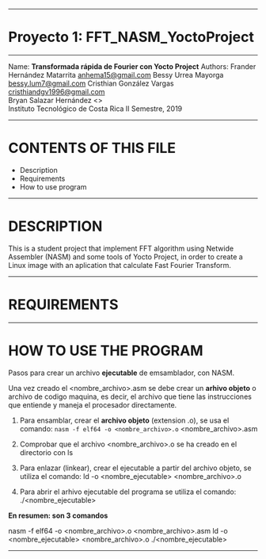 ********************************************************************
# Proyecto 1: FFT_NASM_YoctoProject                   
********************************************************************
Name: 	**Transformada rápida de Fourier con Yocto Project**
Authors:
   Frander Hernández Matarrita <anhema15@gmail.com> 
   Bessy Urrea Mayorga  <bessy.lum7@gmail.com> 
   Cristhian González Vargas 	<cristhiandgv1996@gmail.com>   		 
   Bryan Salazar Hernández   <> 		 
Instituto Tecnológico de Costa Rica
II Semestre, 2019
********************************************************************
CONTENTS OF THIS FILE
=====================
   
 * Description
 * Requirements
 * How to use program

********************************************************************
DESCRIPTION
===========

This is a student project that implement FFT algorithm using Netwide Assembler (NASM) and some tools of Yocto Project, in order to create a Linux image with an aplication that calculate Fast Fourier Transform.

********************************************************************
REQUIREMENTS
============

********************************************************************
HOW TO USE THE PROGRAM
============

Pasos para crear un archivo **ejecutable** de emsamblador, con NASM.

Una vez creado el <nombre_archivo>.asm se debe crear un **arhivo objeto** o archivo de codigo maquina, es decir, el archivo que tiene las instrucciones que entiende y maneja el procesador directamente.

1. Para ensamblar, crear el **archivo objeto** (extension .o), se usa el comando: `nasm -f elf64 -o <nombre_archivo>.o` <nombre_archivo>.asm

2. Comprobar que el archivo <nombre_archivo>.o se ha creado en el directorio con ls

3. Para enlazar (linkear), crear el ejecutable a partir del archivo objeto, se utiliza el comando: ld -o <nombre_ejecutable> <nombre_archivo>.o

4. Para abrir el arhivo ejecutable del programa se utiliza el comando: ./<nombre_ejecutable>

**En resumen: son 3 comandos**

nasm -f elf64 -o <nombre_archivo>.o <nombre_archivo>.asm
ld -o <nombre_ejecutable> <nombre_archivo>.o
./<nombre_ejecutable>

********************************************************************
